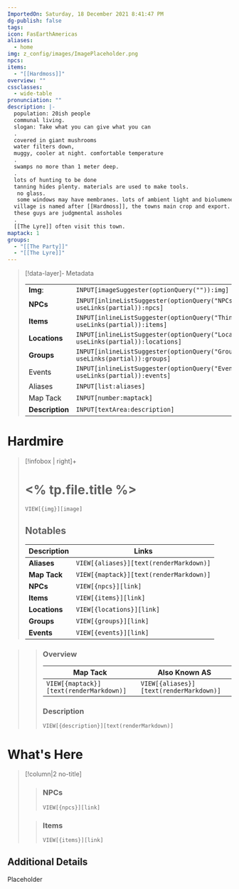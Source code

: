```yaml
---
ImportedOn: Saturday, 18 December 2021 8:41:47 PM
dg-publish: false
tags: 
icon: FasEarthAmericas
aliases:
  - home
img: z_config/images/ImagePlaceholder.png
npcs: 
items:
  - "[[Hardmoss]]"
overview: ""
cssclasses:
  - wide-table
pronunciation: ""
description: |-
  population: 20ish people
  communal living.
  slogan: Take what you can give what you can
  .
  covered in giant mushrooms
  water filters down, 
  muggy, cooler at night. comfortable temperature
  .
  swamps no more than 1 meter deep.
  .
  lots of hunting to be done
  tanning hides plenty. materials are used to make tools.
   no glass.
   some windows may have membranes. lots of ambient light and biolumenescence
  village is named after [[Hardmoss]], the towns main crop and export.
  these guys are judgmental assholes 
  .
  [[The Lyre]] often visit this town.
maptack: 1
groups:
  - "[[The Party]]"
  - "[[The Lyre]]"
---
```



> [!data-layer]- Metadata
>
> |                                       |                                  |
>| ----- | ----- |
>| **Img**: |`INPUT[imageSuggester(optionQuery("")):img]`|
> |**NPCs** | `INPUT[inlineListSuggester(optionQuery("NPCs"), useLinks(partial)):npcs]`|
> |**Items** | `INPUT[inlineListSuggester(optionQuery("Things"), useLinks(partial)):items]`|
> |**Locations** | `INPUT[inlineListSuggester(optionQuery("Locations"), useLinks(partial)):locations]`|
> |**Groups** | `INPUT[inlineListSuggester(optionQuery("Groups"), useLinks(partial)):groups]`|
> |Events | `INPUT[inlineListSuggester(optionQuery("Events"), useLinks(partial)):events]`|
> |Aliases|`INPUT[list:aliases]`|
> |Map Tack|`INPUT[number:maptack]`|
> |**Description** |`INPUT[textArea:description]`|
# Hardmire
> [!infobox | right]+
> # <% tp.file.title %>
> `VIEW[{img}][image]`
> ## Notables
> | Description |  Links |
> | ---- | --- |
> | **Aliases** | `VIEW[{aliases}][text(renderMarkdown)]` |
> | **Map Tack** | `VIEW[{maptack}][text(renderMarkdown)]` |
> | **NPCs** | `VIEW[{npcs}][link]` |
> | **Items** | `VIEW[{items}][link]` |
> | **Locations** | `VIEW[{locations}][link]` |
> | **Groups** | `VIEW[{groups}][link]` |
> | **Events** | `VIEW[{events}][link]` |
> 

>>### Overview
>>| Map Tack | Also Known AS|
>>| ----- | ----- |
>>|`VIEW[{maptack}][text(renderMarkdown)]`|`VIEW[{aliases}][text(renderMarkdown)]`|
>>
>> ### Description
>> `VIEW[{description}][text(renderMarkdown)]`
# What's Here
> [!column|2 no-title]
>
>>
>> ### NPCs
>> `VIEW[{npcs}][link]`
>>  
>
>
>> ### Items
>> `VIEW[{items}][link]`

## Additional Details
Placeholder